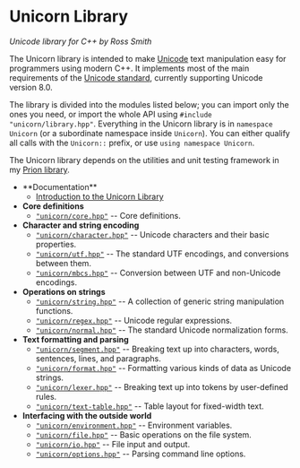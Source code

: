 # Unicorn Library #

_Unicode library for C++ by Ross Smith_

The Unicorn library is intended to make [Unicode](http://www.unicode.org/)
text manipulation easy for programmers using modern C++.
It implements most of the main requirements of the
[Unicode standard](http://www.unicode.org/versions/latest/),
currently supporting Unicode version 8.0.

The library is divided into the modules listed below; you can import only the
ones you need, or import the whole API using `#include "unicorn/library.hpp"`.
Everything in the Unicorn library is in `namespace Unicorn` (or a subordinate
namespace inside `Unicorn`). You can either qualify all calls with the
`Unicorn::` prefix, or use `using namespace Unicorn`.

The Unicorn library depends on the utilities and unit testing framework in my
[Prion library](https://github.com/CaptainCrowbar/prion-lib).

* <!-- TEXT --> **Documentation**
    * [Introduction to the Unicorn Library](intro.html)
* **Core definitions**
    * [`"unicorn/core.hpp"`](core.html) -- Core definitions.
* **Character and string encoding**
    * [`"unicorn/character.hpp"`](character.html) -- Unicode characters and their basic properties.
    * [`"unicorn/utf.hpp"`](utf.html) -- The standard UTF encodings, and conversions between them.
    * [`"unicorn/mbcs.hpp"`](mbcs.html) -- Conversion between UTF and non-Unicode encodings.
* **Operations on strings**
    * [`"unicorn/string.hpp"`](string.html) -- A collection of generic string manipulation functions.
    * [`"unicorn/regex.hpp"`](regex.html) -- Unicode regular expressions.
    * [`"unicorn/normal.hpp"`](normal.html) -- The standard Unicode normalization forms.
* **Text formatting and parsing**
    * [`"unicorn/segment.hpp"`](segment.html) -- Breaking text up into characters, words, sentences, lines, and paragraphs.
    * [`"unicorn/format.hpp"`](format.html) -- Formatting various kinds of data as Unicode strings.
    * [`"unicorn/lexer.hpp"`](lexer.html) -- Breaking text up into tokens by user-defined rules.
    * [`"unicorn/text-table.hpp"`](text-table.html) -- Table layout for fixed-width text.
* **Interfacing with the outside world**
    * [`"unicorn/environment.hpp"`](environment.html) -- Environment variables.
    * [`"unicorn/file.hpp"`](file.html) -- Basic operations on the file system.
    * [`"unicorn/io.hpp"`](io.html) -- File input and output.
    * [`"unicorn/options.hpp"`](options.html) -- Parsing command line options.
